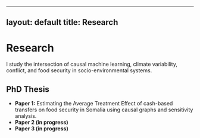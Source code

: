 
---
layout: default
title: Research
---

<h1>Research</h1>
<p>I study the intersection of causal machine learning, climate variability, conflict, and food security in socio-environmental systems.</p>

<h2>PhD Thesis</h2>
<ul>
  <li><strong>Paper 1:</strong> Estimating the Average Treatment Effect of cash-based transfers on food security in Somalia using causal graphs and sensitivity analysis.</li>
  <li><strong>Paper 2 (in progress)
  <li><strong>Paper 3 (in progress)
</ul>

